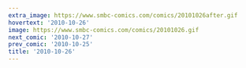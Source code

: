 ```yaml
---
extra_image: https://www.smbc-comics.com/comics/20101026after.gif
hovertext: '2010-10-26'
image: https://www.smbc-comics.com/comics/20101026.gif
next_comic: '2010-10-27'
prev_comic: '2010-10-25'
title: '2010-10-26'
---
```


